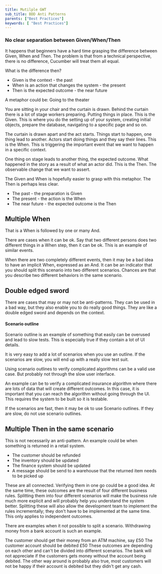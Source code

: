 ```yaml
---
title: Mutilple GWT
sub_title: BDD Anti Patterns
parents: ["Best Practices"]
keywords: [ "Best Practices"]
---
```


### No clear separation between Given/When/Then

It happens that beginners have a hard time grasping the difference between Given, When and Then. The problem is that from a technical perspective, there is no difference, Cucumber will treat them all equal.

What is the difference then?

* Given is the context - the past
* When is an action that changes the system - the present
* Then is the expected outcome - the near future

A metaphor could be: Going to the theater

You are sitting in your chair and the curtain is drawn. Behind the curtain there is a lot of stage workers preparing. Putting things in place. This is the Given. This is where you do the setting up of your system, creating initial objects, prepare the database, navigating to a specific page and so on.

The curtain is drawn apart and the act starts. Things start to happen, one thing lead to another. Actors start doing things and they say their lines. This is the When. This is triggering the important event that we want to happen in a specific context.

One thing on stage leads to another thing, the expected outcome. What happened in the story as a result of what an actor did. This is the Then. The observable change that we want to assert.

The Given and When is hopefully easier to grasp with this metaphor. The Then is perhaps less clear.

* The past - the preparation is Given
* The present - the action is the When
* The near future - the expected outcome is the Then

## Multiple When
That is a When is followed by one or many And.

There are cases when it can be ok. Say that two different persons does two different things in a When step, then it can be ok. This is an example of similar events.

When there are two completely different events, then it may be a bad idea to have an implicit When, expressed as an And. It can be an indicator that you should split this scenario into two different scenarios. Chances are that you describe two different behaviors in the same scenario.

## Double edged sword

There are cases that may or may not be anti-patterns. They can be used in a bad way, but they also enable you to do really good things. They are like a double edged sword and depends on the context.

#### Scenario outline

Scenario outline is an example of something that easily can be overused and lead to slow tests. This is especially true if they contain a lot of UI details.

It is very easy to add a lot of scenarios when you use an outline. If the scenarios are slow, you will end up with a really slow test suit.

Using scenario outlines to verify complicated algorithms can be a valid use case. But probably not through the slow user interface.

An example can be to verify a complicated insurance algorithm where there are lots of data that will create different outcomes. In this case, it is important that you can reach the algorithm without going through the UI. This requires the system to be built so it is testable.

If the scenarios are fast, then it may be ok to use Scenario outlines. If they are slow, do not use scenario outlines.

## Multiple Then in the same scenario

This is not necessarily an anti-pattern. An example could be when something is returned in a retail system.

* The customer should be refunded
* The inventory should be updated
* The finance system should be updated
* A message should be send to a warehouse that the returned item needs to be picked up

These are all connected. Verifying them in one go could be a good idea. At the same time, these outcomes are the result of four different business rules. Splitting them into four different scenarios will make the business rule much more explicit and will probably help you understand the system better. Splitting these will also allow the development team to implement the rules incrementally; they don't have to be implemented at the same time. This only applies to independent outcomes.

There are examples when it not possible to split a scenario. Withdrawing money from a bank account is such an example.

The customer should get their money from an ATM machine, say £50
The customer account should be debited £50
These outcomes are depending on each other and can't be divided into different scenarios. The bank will not appreciate if the customers gets money without the account being debited. The other way around is probably also true, most customers will not be happy if their account is debited but they didn't get any cash.
